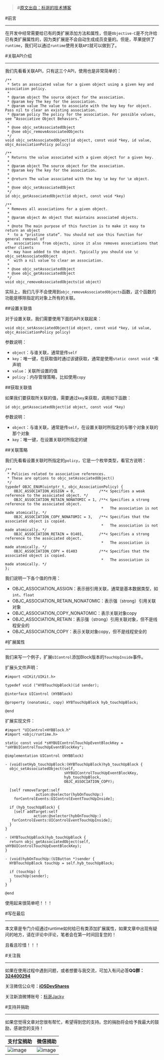 >#[原文出自：标哥的技术博客](http://www.henishuo.com/runtime-association/)


#前言

---
在开发中经常需要给已有的类扩展添加方法和属性，但是`Objective-C`是不允许给已有类扩展属性的，因为类扩展是不会自动生成成员变量的。但是，苹果提供了`runtime`，我们可以通过`runtime`使用关联`API`就可以做到了。

#关联API介绍

---
我们先看看关联API，只有这三个API，使用也是非常简单的：

```
/** 
 * Sets an associated value for a given object using a given key and association policy.
 * 
 * @param object The source object for the association.
 * @param key The key for the association.
 * @param value The value to associate with the key key for object. Pass nil to clear an existing association.
 * @param policy The policy for the association. For possible values, see “Associative Object Behaviors.”
 * 
 * @see objc_setAssociatedObject
 * @see objc_removeAssociatedObjects
 */
void objc_setAssociatedObject(id object, const void *key, id value, objc_AssociationPolicy policy)

/** 
 * Returns the value associated with a given object for a given key.
 * 
 * @param object The source object for the association.
 * @param key The key for the association.
 * 
 * @return The value associated with the key \e key for \e object.
 * 
 * @see objc_setAssociatedObject
 */
id objc_getAssociatedObject(id object, const void *key)

/** 
 * Removes all associations for a given object.
 * 
 * @param object An object that maintains associated objects.
 * 
 * @note The main purpose of this function is to make it easy to return an object 
 *  to a "pristine state”. You should not use this function for general removal of
 *  associations from objects, since it also removes associations that other clients
 *  may have added to the object. Typically you should use \c objc_setAssociatedObject 
 *  with a nil value to clear an association.
 * 
 * @see objc_setAssociatedObject
 * @see objc_getAssociatedObject
 */
void objc_removeAssociatedObjects(id object)
```

实际上，我们几乎不会使用到`objc_removeAssociatedObjects`函数，这个函数的功能是移除指定的对象上所有的关联。

##设置关联值


对于设置关联，我们需要使用下面的API关联起来：

```
void objc_setAssociatedObject(id object, const void *key, id value, objc_AssociationPolicy policy)
```

参数说明：

* `object`：与谁关联，通常是传`self`
* `key`：唯一键，在获取值时通过该键获取，通常是使用`static const void *`来声明
* `value`：关联所设置的值
* `policy`：内存管理策略，比如使用`copy`

##获取关联值

如果我们要获取所关联的值，需要通过`key`来获取，调用如下函数：

```
id objc_getAssociatedObject(id object, const void *key)
```

参数说明：

* `object`：与谁关联，通常是传`self`，在设置关联时所指定的与哪个对象关联的那个对象
* `key`：唯一键，在设置关联时所指定的键

##关联策略

我们先看看设置关联时所指定的`policy`，它是一个枚举类型，看官方说明：

```
/**
 * Policies related to associative references.
 * These are options to objc_setAssociatedObject()
 */
typedef OBJC_ENUM(uintptr_t, objc_AssociationPolicy) {
    OBJC_ASSOCIATION_ASSIGN = 0,           /**< Specifies a weak reference to the associated object. */
    OBJC_ASSOCIATION_RETAIN_NONATOMIC = 1, /**< Specifies a strong reference to the associated object. 
                                            *   The association is not made atomically. */
    OBJC_ASSOCIATION_COPY_NONATOMIC = 3,   /**< Specifies that the associated object is copied. 
                                            *   The association is not made atomically. */
    OBJC_ASSOCIATION_RETAIN = 01401,       /**< Specifies a strong reference to the associated object.
                                            *   The association is made atomically. */
    OBJC_ASSOCIATION_COPY = 01403          /**< Specifies that the associated object is copied.
                                            *   The association is made atomically. */
};
```
我们说明一下各个值的作用：

* OBJC_ASSOCIATION_ASSIGN：表示弱引用关联，通常是基本数据类型，如`int`、`float`
* OBJC_ASSOCIATION_RETAIN_NONATOMIC：表示强（strong）引用关联对象
* OBJC_ASSOCIATION_COPY_NONATOMIC：表示关联对象copy
* OBJC_ASSOCIATION_RETAIN：表示强（strong）引用关联对象，但不是线程安全的
* OBJC_ASSOCIATION_COPY：表示关联对象copy，但不是线程安全的

#扩展属性

---
我们来写一个例子，扩展`UIControl`添加Block版本的`TouchUpInside`事件。

扩展头文件声明：

```
#import <UIKit/UIKit.h>

typedef void (^HYBTouchUpBlock)(id sender);

@interface UIControl (HYBBlock)

@property (nonatomic, copy) HYBTouchUpBlock hyb_touchUpBlock;

@end
```

扩展实现文件：

```
#import "UIControl+HYBBlock.h"
#import <objc/runtime.h>

static const void *sHYBUIControlTouchUpEventBlockKey = "sHYBUIControlTouchUpEventBlockKey";

@implementation UIControl (HYBBlock)

- (void)setHyb_touchUpBlock:(HYBTouchUpBlock)hyb_touchUpBlock {
  objc_setAssociatedObject(self,
                           sHYBUIControlTouchUpEventBlockKey,
                           hyb_touchUpBlock,
                           OBJC_ASSOCIATION_COPY);
  
  [self removeTarget:self
              action:@selector(hybOnTouchUp:)
    forControlEvents:UIControlEventTouchUpInside];
  
  if (hyb_touchUpBlock) {
    [self addTarget:self
             action:@selector(hybOnTouchUp:)
   forControlEvents:UIControlEventTouchUpInside];
  }
}

- (HYBTouchUpBlock)hyb_touchUpBlock {
  return objc_getAssociatedObject(self, sHYBUIControlTouchUpEventBlockKey);
}

- (void)hybOnTouchUp:(UIButton *)sender {
  HYBTouchUpBlock touchUp = self.hyb_touchUpBlock;
  
  if (touchUp) {
    touchUp(sender);
  }
}

@end
```

使用起来很简单吧！！！

#写在最后

---
本文章是专门介绍通过runtime如何给已有类添加扩展属性，如果文章中出现有疑问的地方，请在评论中评论，笔者会在第一时间回复您的！

且看且珍惜！！！

#关注我

---
如果在使用过程中遇到问题，或者想要与我交流，可加入有问必答**QQ群：[324400294]()**

关注微信公众号：[**iOSDevShares**]()

关注新浪微博账号：[标哥Jacky](http://weibo.com/u/5384637337)

#支持并捐助

---
如果您觉得文章对您很有帮忙，希望得到您的支持。您的捐肋将会给予我最大的鼓励，感谢您的支持！

支付宝捐助      | 微信捐助
------------- | -------------
![image](http://www.henishuo.com/wp-content/uploads/2015/12/alipay-e1451124478416.jpg) | ![image](http://www.henishuo.com/wp-content/uploads/2015/12/weixin.jpg)
